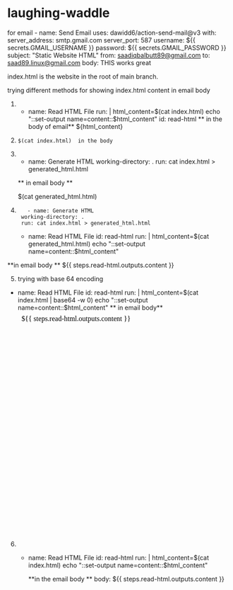 # laughing-waddle


 
 
 for email 
    - name: Send Email
        uses: dawidd6/action-send-mail@v3
        with:
          server_address: smtp.gmail.com
          server_port: 587
          username: ${{ secrets.GMAIL_USERNAME }}
          password: ${{ secrets.GMAIL_PASSWORD }}
          subject: "Static Website HTML"
          from: saadiqbalbutt89@gmail.com
          to: saad89.linux@gmail.com
          body: 
 THIS works great 


index.html is the website in the root of main branch. 


  trying different methods for showing index.html content in email body
  1. - name: Read HTML File
        run: |
          html_content=$(cat index.html)
          echo "::set-output name=content::$html_content"
        id: read-html
      **  in the body of email**
            ${html_content}




2.     $(cat index.html)  in the body



3. - name: Generate HTML
        working-directory: .
        run: cat index.html > generated_html.html

   ** in email body **

   $(cat generated_html.html)




4.        - name: Generate HTML
        working-directory: .
        run: cat index.html > generated_html.html

      - name: Read HTML File
        id: read-html
        run: |
          html_content=$(cat generated_html.html)
          echo "::set-output name=content::$html_content"

**in email body **
${{ steps.read-html.outputs.content }}


        


5.  trying with base 64 encoding
 - name: Read HTML File
        id: read-html
        run: |
          html_content=$(cat index.html | base64 -w 0)
          echo "::set-output name=content::$html_content"
   **   in email body**
      <iframe srcdoc="${{ steps.read-html.outputs.content }}" frameborder="0" width="100%" height="500"></iframe>


6.   
      - name: Read HTML File
        id: read-html
        run: |
          html_content=$(cat index.html)
          echo "::set-output name=content::$html_content"


        **in the email body **
body: ${{ steps.read-html.outputs.content }}



        

       
